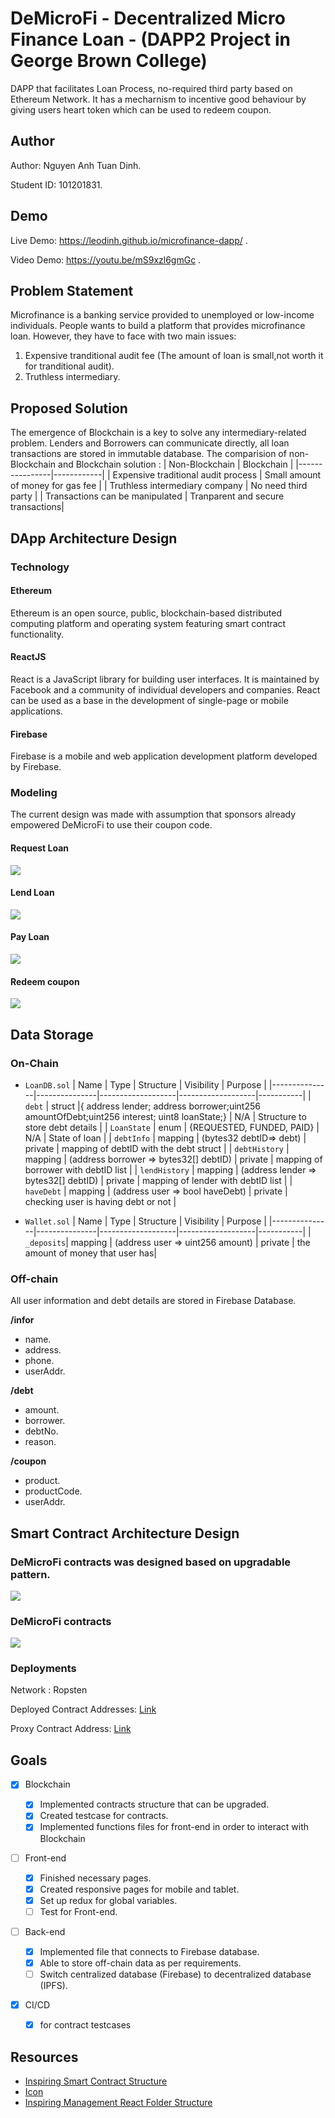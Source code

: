 # DeMicroFi - Decentralized Micro Finance Loan - (DAPP2 Project in George Brown College)

DAPP that facilitates Loan Process, no-required third party based on Ethereum Network. It has a mecharnism to incentive good behaviour by giving users heart token which can be used to redeem coupon.

## Author
Author: Nguyen Anh Tuan Dinh.

Student ID: 101201831.

## Demo

Live Demo: https://leodinh.github.io/microfinance-dapp/ .

Video Demo: https://youtu.be/mS9xzl6gmGc .

## Problem Statement

Microfinance is a banking service provided to unemployed or low-income individuals. People wants to build a platform that provides microfinance loan. However, they have to face with two main issues:

1. Expensive tranditional audit fee (The amount of loan is small,not worth it for tranditional audit).
2. Truthless intermediary.

## Proposed Solution

The emergence of Blockchain is a key to solve any intermediary-related problem. Lenders and Borrowers can communicate directly, all loan transactions are stored in immutable database.
The comparision of non-Blockchain and Blockchain solution :
| Non-Blockchain | Blockchain |
|----------------|------------|
| Expensive traditional audit process | Small amount of money for gas fee |
| Truthless intermediary company | No need third party |
| Transactions can be manipulated | Tranparent and secure transactions|

## DApp Architecture Design

### Technology

#### Ethereum

Ethereum is an open source, public, blockchain-based distributed computing platform and operating system featuring smart contract functionality.

#### ReactJS

React is a JavaScript library for building user interfaces. It is maintained by Facebook and a community of individual developers and companies. React can be used as a base in the development of single-page or mobile applications.

#### Firebase

Firebase is a mobile and web application development platform developed by Firebase.

### Modeling

The current design was made with assumption that sponsors already empowered DeMicroFi to use their coupon code.

#### Request Loan

![](./documentation/image/sequenceRequest.png)

#### Lend Loan

![](./documentation/image/sequenceLend.png)

#### Pay Loan

![](./documentation/image/sequencePayment.png)

#### Redeem coupon

![](./documentation/image/sequenceRedeem.png)

## Data Storage

### On-Chain

- `LoanDB.sol`
  | Name | Type | Structure | Visibility | Purpose |
  |---------------|---------------|-------------------|-------------------|-----------|
  | `debt` | struct |{ address lender; address borrower;uint256 amountOfDebt;uint256 interest; uint8 loanState;} | N/A | Structure to store debt details |
  | `LoanState` | enum | {REQUESTED, FUNDED, PAID} | N/A | State of loan |
  | `debtInfo` | mapping | (bytes32 debtID=> debt) | private | mapping of debtID with the debt struct |
  | `debtHistory` | mapping | (address borrower => bytes32[] debtID) | private | mapping of borrower with debtID list |
  | `lendHistory` | mapping | (address lender => bytes32[] debtID) | private | mapping of lender with debtID list |
  | `haveDebt` | mapping | (address user => bool haveDebt) | private | checking user is having debt or not |

- `Wallet.sol`
  | Name | Type | Structure | Visibility | Purpose |
  |---------------|---------------|-------------------|-------------------|-----------|
  | `_deposits`| mapping | (address user => uint256 amount) | private | the amount of money that user has|

### Off-chain

All user information and debt details are stored in Firebase Database.

**/infor**

- name.
- address.
- phone.
- userAddr.

**/debt**

- amount.
- borrower.
- debtNo.
- reason.

**/coupon**

- product.
- productCode.
- userAddr.

## Smart Contract Architecture Design

### DeMicroFi contracts was designed based on upgradable pattern.

![](./documentation/image/upgradablePattern.png)

### DeMicroFi contracts

![](./documentation/image/contractarchitecture.png)

### Deployments

Network : Ropsten

Deployed Contract Addresses: [Link](./ropsten_deploy_info.txt)

Proxy Contract Address: [Link](https://ropsten.etherscan.io/address/0x6a961cd4488cbcf843e9d2d26a4b8f79bdd1e0bb)

## Goals

- [x] Blockchain

  - [x] Implemented contracts structure that can be upgraded.
  - [x] Created testcase for contracts.
  - [x] Implemented functions files for front-end in order to interact with Blockchain

- [ ] Front-end

  - [x] Finished necessary pages.
  - [x] Created responsive pages for mobile and tablet.
  - [x] Set up redux for global variables.
  - [ ] Test for Front-end.

- [ ] Back-end

  - [x] Implemented file that connects to Firebase database.
  - [x] Able to store off-chain data as per requirements.
  - [ ] Switch centralized database (Firebase) to decentralized database (IPFS).

- [x] CI/CD

  - [x] for contract testcases

## Resources

- [Inspiring Smart Contract Structure](https://github.com/swop-io/core-contracts)
- [Icon](https://www.flaticon.com/)
- [Inspiring Management React Folder Structure](https://www.udemy.com/course/react-the-complete-guide-incl-redux/learn/lecture/8226862#overview)

